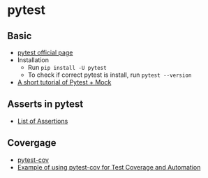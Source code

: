# pytest

## Basic
- [pytest official page](http://doc.pytest.org/en/latest/)
- Installation
  - Run `pip install -U pytest`
  - To check if correct pytest is install, run `pytest --version`
 - [A short tutorial of Pytest + Mock](https://medium.com/@bfortuner/python-unit-testing-with-pytest-and-mock-197499c4623c#.z5qjz1g9g)
  
 ## Asserts in pytest
 - [List of Assertions](http://docs.pytest.org/en/latest/assert.html#assert)

## Covergage
- [pytest-cov](https://pytest-cov.readthedocs.io/en/latest/readme.html)
- [Example of using pytest-cov for Test Coverage and Automation](http://www.robinandeer.com/blog/2016/06/22/how-i-test-my-code-part-3/)
